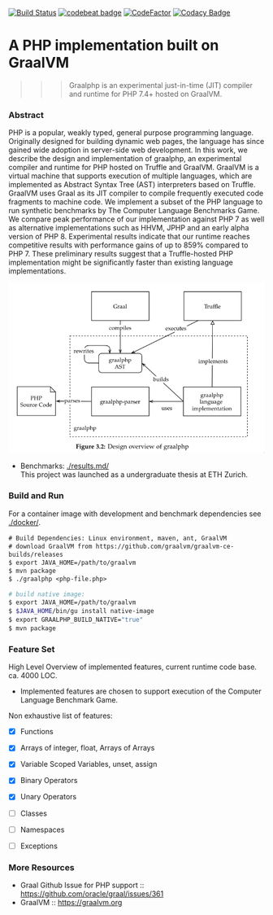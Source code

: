 [![Build Status](https://travis-ci.com/abertschi/graalphp.svg?branch=master)](https://travis-ci.com/abertschi/graalphp)
[![codebeat badge](https://codebeat.co/badges/2fc3ffd8-52b2-493b-a7fd-7f0faebe8c78)](https://codebeat.co/projects/github-com-abertschi-graalphp-master)
[![CodeFactor](https://www.codefactor.io/repository/github/abertschi/graalphp/badge)](https://www.codefactor.io/repository/github/abertschi/graalphp)
[![Codacy Badge](https://api.codacy.com/project/badge/Grade/0f1a558135e241aeb94b650db93ff714)](https://www.codacy.com/manual/abertschi/graalphp?utm_source=github.com&amp;utm_medium=referral&amp;utm_content=abertschi/graalphp&amp;utm_campaign=Badge_Grade)

# A PHP implementation built on GraalVM
>>> Graalphp is an experimental just-in-time (JIT) compiler and runtime
for PHP 7.4+ hosted on GraalVM.

### Abstract
  PHP is a popular, weakly typed, general purpose programming
  language. Originally designed for building dynamic web pages, the
  language has since gained wide adoption in server-side web
  development.  In this work, we describe the design and
  implementation of graalphp, an experimental compiler and
  runtime for PHP hosted on Truffle and GraalVM. GraalVM is a virtual
  machine that supports execution of multiple languages, which are
  implemented as Abstract Syntax Tree (AST) interpreters based on
  Truffle. GraalVM uses Graal as its JIT compiler to compile
  frequently executed code fragments to machine code.  We implement a
  subset of the PHP language to run synthetic benchmarks by
  The Computer Language Benchmarks Game. We compare peak
  performance of our implementation against PHP 7 as well as
  alternative implementations such as HHVM, JPHP and an early alpha
  version of PHP 8. Experimental results indicate that our runtime
  reaches competitive results with performance gains of up to 859%
  compared to PHP 7. These preliminary results
  suggest that a Truffle-hosted PHP implementation might be
  significantly faster than existing language implementations.

<p align="center">
    <img src="./benchmarks/evaluation/assets/report/image_2020-09-06_12-36-43.png" alt="design" width="600"/>
</p>

- Benchmarks: [./results.md/](./results.md/)  
This project was launched as a undergraduate thesis at ETH Zurich.

### Build and Run
For a container image with development and benchmark dependencies see
[./docker/](./docker/).

```shell
# Build Dependencies: Linux environment, maven, ant, GraalVM
# download GraalVM from https://github.com/graalvm/graalvm-ce-builds/releases
$ export JAVA_HOME=/path/to/graalvm
$ mvn package
$ ./graalphp <php-file.php>
```

```sh
# build native image:
$ export JAVA_HOME=/path/to/graalvm
$ $JAVA_HOME/bin/gu install native-image
$ export GRAALPHP_BUILD_NATIVE="true"
$ mvn package
```

### Feature Set
High Level Overview of implemented features, current runtime code
base. ca. 4000 LOC.

- Implemented features are chosen to support execution of the Computer
  Language Benchmark Game.
  
Non exhaustive list of features:
+ [x] Functions
+ [X] Arrays of integer, float, Arrays of Arrays
+ [X] Variable Scoped Variables, unset, assign
+ [X] Binary Operators
+ [X] Unary Operators
+ [ ] Classes
+ [ ] Namespaces
+ [ ] Exceptions


### More Resources
- Graal Github Issue for PHP support :: https://github.com/oracle/graal/issues/361
- GraalVM :: https://graalvm.org
